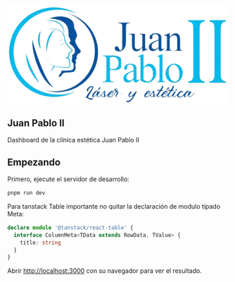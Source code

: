 ![alt text](logo.webp)

## Juan Pablo II

Dashboard de la clínica estética Juan Pablo II

## Empezando

Primero, ejecute el servidor de desarrollo:

```bash
pnpm run dev
```

Para tanstack Table importante no quitar la declaración de modulo tipado Meta: 
```typescript
declare module '@tanstack/react-table' {
  interface ColumnMeta<TData extends RowData, TValue> {
    title: string
  }
}
```

Abrir [http://localhost:3000](http://localhost:300) con su navegador para ver el resultado.
